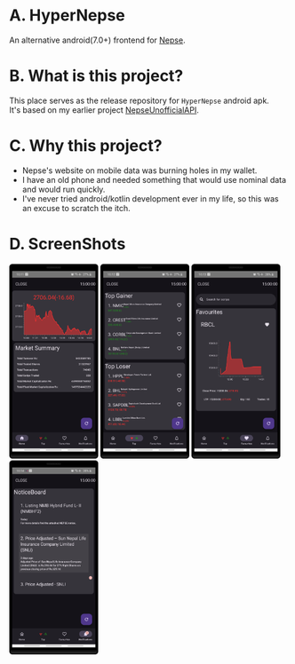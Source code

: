 # A. HyperNepse
An alternative android(7.0+) frontend for [Nepse](https://www.nepalstock.com.np).  

# B. What is this project?
This place serves as the release repository for `HyperNepse` android apk.  
It's based on my earlier project [NepseUnofficialAPI](https://www.github.com/basic-bgnr/nepseunofficialapi.git).  

# C. Why this project?
* Nepse's website on mobile data was burning holes in my wallet.
* I have an old phone and needed something that would use nominal data and would run quickly.
* I've never tried android/kotlin development ever in my life, so this was an excuse to scratch the itch.

# D. ScreenShots
[<img src="./screenshots/home_screen.png" width=160>](./screenshots/home_screen.png)
[<img src="./screenshots/top_gainers_losers.png" width=160>](./screenshots/top_gainers_losers.png)
[<img src="./screenshots/favourites.png" width=160>](./screenshots/favourites.png)
[<img src="./screenshots/notifications.png" width=160>](./screenshots/notifications.png)
